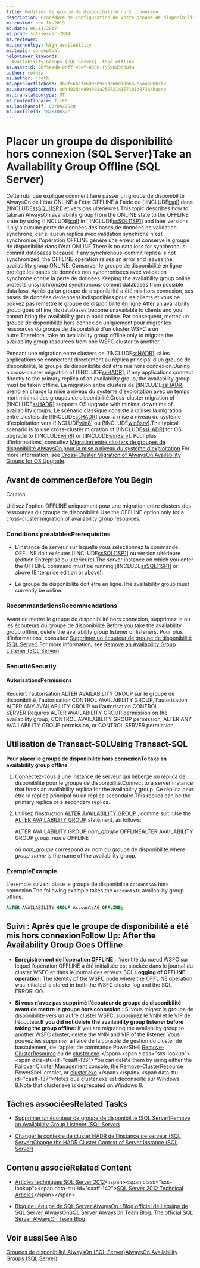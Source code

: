 ```yaml
---
title: Modifier le groupe de disponibilité hors connexion
description: Procédure de configuration de votre groupe de disponibilité Always On en mode hors connexion
ms.custom: seo-lt-2019
ms.date: 06/13/2017
ms.prod: sql-server-2014
ms.reviewer: ''
ms.technology: high-availability
ms.topic: conceptual
helpviewer_keywords:
- Availability Groups [SQL Server], take offline
ms.assetid: 50f5aad8-0dff-45ef-8350-f9596d3db898
author: rothja
ms.author: jroth
ms.openlocfilehash: db2f56befe6905b9c3de6bd1ab6a2e5a4a00b1b3
ms.sourcegitcommit: ad4d92dce894592a259721a1571b1d8736abacdb
ms.translationtype: MT
ms.contentlocale: fr-FR
ms.lasthandoff: 08/04/2020
ms.locfileid: "87610832"
---
```

# <a name="take-an-availability-group-offline-sql-server"></a><span data-ttu-id="caaff-103">Placer un groupe de disponibilité hors connexion (SQL Server)</span><span class="sxs-lookup"><span data-stu-id="caaff-103">Take an Availability Group Offline (SQL Server)</span></span>
  <span data-ttu-id="caaff-104">Cette rubrique explique comment faire passer un groupe de disponibilité AlwaysOn de l'état ONLINE à l'état OFFLINE à l'aide de [!INCLUDE[tsql](../includes/tsql-md.md)] dans [!INCLUDE[ssSQL11SP1](../includes/sssql11sp1-md.md)] et versions ultérieures.</span><span class="sxs-lookup"><span data-stu-id="caaff-104">This topic describes how to take an AlwaysOn availability group from the ONLINE state to the OFFLINE state by using [!INCLUDE[tsql](../includes/tsql-md.md)] in [!INCLUDE[ssSQL11SP1](../includes/sssql11sp1-md.md)] and later versions.</span></span> <span data-ttu-id="caaff-105">Il n'y a aucune perte de données des bases de données de validation synchrone, car si aucun réplica avec validation synchrone n'est synchronisé, l'opération OFFLINE génère une erreur et conserve le groupe de disponibilité dans l'état ONLINE.</span><span class="sxs-lookup"><span data-stu-id="caaff-105">There is no data loss for synchronous-commit databases because if any synchronous-commit replica is not synchronized, the OFFLINE operation raises an error and leaves the availability group ONLINE.</span></span> <span data-ttu-id="caaff-106">Conserver le groupe de disponibilité en ligne protège les bases de données non synchronisées avec validation synchrone contre la perte de données.</span><span class="sxs-lookup"><span data-stu-id="caaff-106">Keeping the availability group online protects unsynchronized synchronous-commit databases from possible data loss.</span></span> <span data-ttu-id="caaff-107">Après qu'un groupe de disponibilité a été mis hors connexion, ses bases de données deviennent indisponibles pour les clients et vous ne pouvez pas remettre le groupe de disponibilité en ligne.</span><span class="sxs-lookup"><span data-stu-id="caaff-107">After an availability group goes offline, its databases become unavailable to clients and you cannot bring the availability group back online.</span></span> <span data-ttu-id="caaff-108">Par conséquent, mettez un groupe de disponibilité hors connexion uniquement pour migrer les ressources du groupe de disponibilité d'un cluster WSFC à un autre.</span><span class="sxs-lookup"><span data-stu-id="caaff-108">Therefore, take an availability group offline only to migrate the availability group resources from one WSFC cluster to another.</span></span>  
  
 <span data-ttu-id="caaff-109">Pendant une migration entre clusters de [!INCLUDE[ssHADR](../includes/sshadr-md.md)], si les applications se connectent directement au réplica principal d'un groupe de disponibilité, le groupe de disponibilité doit être mis hors connexion.</span><span class="sxs-lookup"><span data-stu-id="caaff-109">During a cross-cluster migration of [!INCLUDE[ssHADR](../includes/sshadr-md.md)], if any applications connect directly to the primary replica of an availability group, the availability group must be taken offline.</span></span> <span data-ttu-id="caaff-110">La migration entre clusters de [!INCLUDE[ssHADR](../includes/sshadr-md.md)] prend en charge la mise à niveau du système d'exploitation avec un temps mort minimal des groupes de disponibilité.</span><span class="sxs-lookup"><span data-stu-id="caaff-110">Cross-cluster migration of [!INCLUDE[ssHADR](../includes/sshadr-md.md)] supports OS upgrade with minimal downtime of availability groups.</span></span> <span data-ttu-id="caaff-111">Le scénario classique consiste à utiliser la migration entre clusters de [!INCLUDE[ssHADR](../includes/sshadr-md.md)] pour la mise à niveau du système d'exploitation vers [!INCLUDE[win8](../includes/win8-md.md)] ou [!INCLUDE[win8srv](../includes/win8srv-md.md)].</span><span class="sxs-lookup"><span data-stu-id="caaff-111">The typical scenario is to use cross-cluster migration of [!INCLUDE[ssHADR](../includes/sshadr-md.md)] for OS upgrade to [!INCLUDE[win8](../includes/win8-md.md)] or [!INCLUDE[win8srv](../includes/win8srv-md.md)].</span></span> <span data-ttu-id="caaff-112">Pour plus d'informations, consultez [Migration entre clusters de groupes de disponibilité AlwaysOn pour la mise à niveau du système d'exploitation](https://msdn.microsoft.com/library/jj873730.aspx).</span><span class="sxs-lookup"><span data-stu-id="caaff-112">For more information, see [Cross-Cluster Migration of AlwaysOn Availability Groups for OS Upgrade](https://msdn.microsoft.com/library/jj873730.aspx).</span></span>  
  

  
##  <a name="before-you-begin"></a><a name="BeforeYouBegin"></a> <span data-ttu-id="caaff-113">Avant de commencer</span><span class="sxs-lookup"><span data-stu-id="caaff-113">Before You Begin</span></span>  
  
> [!CAUTION]  
>  <span data-ttu-id="caaff-114">Utilisez l'option OFFLINE uniquement pour une migration entre clusters des ressources du groupe de disponibilité.</span><span class="sxs-lookup"><span data-stu-id="caaff-114">Use the OFFLINE option only for a cross-cluster migration of availability group resources.</span></span>  
  
###  <a name="prerequisites"></a><a name="Prerequisites"></a> <span data-ttu-id="caaff-115">Conditions préalables</span><span class="sxs-lookup"><span data-stu-id="caaff-115">Prerequisites</span></span>  
  
-   <span data-ttu-id="caaff-116">L'instance de serveur sur laquelle vous sélectionnez la commande OFFLINE doit exécuter [!INCLUDE[ssSQL11SP1](../includes/sssql11sp1-md.md)] ou version ultérieure (édition Entreprise ou ultérieure).</span><span class="sxs-lookup"><span data-stu-id="caaff-116">The server instance on which you enter the OFFLINE command must be running [!INCLUDE[ssSQL11SP1](../includes/sssql11sp1-md.md)] or above (Enterprise edition or above).</span></span>  
  
-   <span data-ttu-id="caaff-117">Le groupe de disponibilité doit être en ligne.</span><span class="sxs-lookup"><span data-stu-id="caaff-117">The availability group must currently be online.</span></span>  
  
###  <a name="recommendations"></a><a name="Recommendations"></a> <span data-ttu-id="caaff-118">Recommandations</span><span class="sxs-lookup"><span data-stu-id="caaff-118">Recommendations</span></span>  
 <span data-ttu-id="caaff-119">Avant de mettre le groupe de disponibilité hors connexion, supprimez le ou les écouteurs du groupe de disponibilité.</span><span class="sxs-lookup"><span data-stu-id="caaff-119">Before you take the availability group offline, delete the availability group listener or listeners.</span></span> <span data-ttu-id="caaff-120">Pour plus d’informations, consultez [Supprimer un écouteur de groupe de disponibilité &#40;SQL Server&#41;](availability-groups/windows/remove-an-availability-group-listener-sql-server.md).</span><span class="sxs-lookup"><span data-stu-id="caaff-120">For more information, see [Remove an Availability Group Listener &#40;SQL Server&#41;](availability-groups/windows/remove-an-availability-group-listener-sql-server.md).</span></span>  
  
###  <a name="security"></a><a name="Security"></a> <span data-ttu-id="caaff-121">Sécurité</span><span class="sxs-lookup"><span data-stu-id="caaff-121">Security</span></span>  
  
####  <a name="permissions"></a><a name="Permissions"></a> <span data-ttu-id="caaff-122">Autorisations</span><span class="sxs-lookup"><span data-stu-id="caaff-122">Permissions</span></span>  
 <span data-ttu-id="caaff-123">Requiert l'autorisation ALTER AVAILABILITY GROUP sur le groupe de disponibilité, l'autorisation CONTROL AVAILABILITY GROUP, l'autorisation ALTER ANY AVAILABILITY GROUP ou l'autorisation CONTROL SERVER.</span><span class="sxs-lookup"><span data-stu-id="caaff-123">Requires ALTER AVAILABILITY GROUP permission on the availability group, CONTROL AVAILABILITY GROUP permission, ALTER ANY AVAILABILITY GROUP permission, or CONTROL SERVER permission.</span></span>  
  
##  <a name="using-transact-sql"></a><a name="TsqlProcedure"></a> <span data-ttu-id="caaff-124">Utilisation de Transact-SQL</span><span class="sxs-lookup"><span data-stu-id="caaff-124">Using Transact-SQL</span></span>  
 <span data-ttu-id="caaff-125">**Pour placer le groupe de disponibilité hors connexion**</span><span class="sxs-lookup"><span data-stu-id="caaff-125">**To take an availability group offline**</span></span>  
  
1.  <span data-ttu-id="caaff-126">Connectez-vous à une instance de serveur qui héberge un réplica de disponibilité pour le groupe de disponibilité.</span><span class="sxs-lookup"><span data-stu-id="caaff-126">Connect to a server instance that hosts an availability replica for the availability group.</span></span> <span data-ttu-id="caaff-127">Ce réplica peut être le réplica principal ou un réplica secondaire.</span><span class="sxs-lookup"><span data-stu-id="caaff-127">This replica can be the primary replica or a secondary replica.</span></span>  
  
2.  <span data-ttu-id="caaff-128">Utilisez l'instruction [ALTER AVAILABILITY GROUP](/sql/t-sql/statements/alter-availability-group-transact-sql) , comme suit :</span><span class="sxs-lookup"><span data-stu-id="caaff-128">Use the [ALTER AVAILABILITY GROUP](/sql/t-sql/statements/alter-availability-group-transact-sql) statement, as follows:</span></span>  
  
     <span data-ttu-id="caaff-129">ALTER AVAILABILITY GROUP *nom_groupe* OFFLINE</span><span class="sxs-lookup"><span data-stu-id="caaff-129">ALTER AVAILABILITY GROUP *group_name* OFFLINE</span></span>  
  
     <span data-ttu-id="caaff-130">où *nom_groupe* correspond au nom du groupe de disponibilité.</span><span class="sxs-lookup"><span data-stu-id="caaff-130">where *group_name* is the name of the availability group.</span></span>  
  
### <a name="example"></a><span data-ttu-id="caaff-131">Exemple</span><span class="sxs-lookup"><span data-stu-id="caaff-131">Example</span></span>  
 <span data-ttu-id="caaff-132">L'exemple suivant place le groupe de disponibilité `AccountsAG` hors connexion.</span><span class="sxs-lookup"><span data-stu-id="caaff-132">The following example takes the `AccountsAG` availability group offline.</span></span>  
  
```sql
ALTER AVAILABILITY GROUP AccountsAG OFFLINE;  
```  
  
##  <a name="follow-up-after-the-availability-group-goes-offline"></a><a name="FollowUp"></a> <span data-ttu-id="caaff-133">Suivi : Après que le groupe de disponibilité a été mis hors connexion</span><span class="sxs-lookup"><span data-stu-id="caaff-133">Follow Up: After the Availability Group Goes Offline</span></span>  
  
-   <span data-ttu-id="caaff-134">**Enregistrement de l’opération OFFLINE :**  l’identité du nœud WSFC sur lequel l’opération OFFLINE a été initialisée est stockée dans le journal du cluster WSFC et dans le journal des erreurs SQL.</span><span class="sxs-lookup"><span data-stu-id="caaff-134">**Logging of OFFLINE operation:**  The identity of the WSFC node where the OFFLINE operation was initiated is stored in both the WSFC cluster log and the SQL ERRORLOG.</span></span>  
  
-   <span data-ttu-id="caaff-135">**Si vous n’avez pas supprimé l’écouteur de groupe de disponibilité avant de mettre le groupe hors connexion :**  Si vous migrez le groupe de disponibilité vers un autre cluster WSFC, supprimez le VNN et le VIP de l’écouteur.</span><span class="sxs-lookup"><span data-stu-id="caaff-135">**If you did not delete the availability group listener before taking the group offline:**  If you are migrating the availability group to another WSFC cluster, delete the VNN and VIP of the listener.</span></span> <span data-ttu-id="caaff-136">Vous pouvez les supprimer à l’aide de la console de gestion du cluster de basculement, de l’applet de commande PowerShell [Remove-ClusterResource](https://technet.microsoft.com/library/ee461015\(WS.10\).aspx) ou de [cluster.exe](https://technet.microsoft.com/library/ee461015\(WS.10\).aspx).</span><span class="sxs-lookup"><span data-stu-id="caaff-136">You can delete them by using either the Failover Cluster Management console, the [Remove-ClusterResource](https://technet.microsoft.com/library/ee461015\(WS.10\).aspx) PowerShell cmdlet, or [cluster.exe](https://technet.microsoft.com/library/ee461015\(WS.10\).aspx).</span></span> <span data-ttu-id="caaff-137">Notez que cluster.exe est déconseillé sur Windows 8.</span><span class="sxs-lookup"><span data-stu-id="caaff-137">Note that cluster.exe is deprecated on Windows 8.</span></span>  
  
##  <a name="related-tasks"></a><a name="RelatedTasks"></a> <span data-ttu-id="caaff-138">Tâches associées</span><span class="sxs-lookup"><span data-stu-id="caaff-138">Related Tasks</span></span>  
  
-   [<span data-ttu-id="caaff-139">Supprimer un écouteur de groupe de disponibilité &#40;SQL Server&#41;</span><span class="sxs-lookup"><span data-stu-id="caaff-139">Remove an Availability Group Listener &#40;SQL Server&#41;</span></span>](availability-groups/windows/remove-an-availability-group-listener-sql-server.md)  
  
-   [<span data-ttu-id="caaff-140">Changer le contexte de cluster HADR de l’instance de serveur &#40;SQL Server&#41;</span><span class="sxs-lookup"><span data-stu-id="caaff-140">Change the HADR Cluster Context of Server Instance &#40;SQL Server&#41;</span></span>](availability-groups/windows/change-the-hadr-cluster-context-of-server-instance-sql-server.md)  
  
##  <a name="related-content"></a><a name="RelatedContent"></a> <span data-ttu-id="caaff-141">Contenu associé</span><span class="sxs-lookup"><span data-stu-id="caaff-141">Related Content</span></span>  
  
-   <span data-ttu-id="caaff-142">[Articles techniques SQL Server 2012](https://msdn.microsoft.com/library/bb418445\(SQL.10\).aspx)</span><span class="sxs-lookup"><span data-stu-id="caaff-142">[SQL Server 2012 Technical Articles](https://msdn.microsoft.com/library/bb418445\(SQL.10\).aspx)</span></span>  
  
-   [<span data-ttu-id="caaff-143">Blog de l'équipe de SQL Server AlwaysOn : Blog officiel de l'équipe de SQL Server AlwaysOn</span><span class="sxs-lookup"><span data-stu-id="caaff-143">SQL Server AlwaysOn Team Blog: The official SQL Server AlwaysOn Team Blog</span></span>](https://blogs.msdn.com/b/sqlalwayson/)  
  
## <a name="see-also"></a><span data-ttu-id="caaff-144">Voir aussi</span><span class="sxs-lookup"><span data-stu-id="caaff-144">See Also</span></span>  
 [<span data-ttu-id="caaff-145">Groupes de disponibilité AlwaysOn &#40;SQL Server&#41;</span><span class="sxs-lookup"><span data-stu-id="caaff-145">AlwaysOn Availability Groups &#40;SQL Server&#41;</span></span>](availability-groups/windows/always-on-availability-groups-sql-server.md)  
